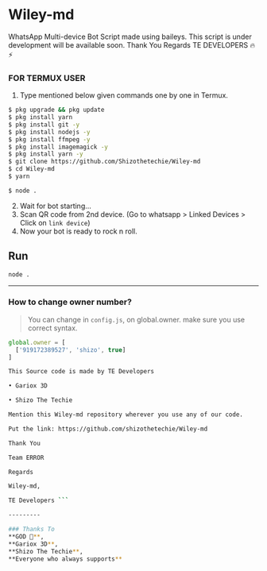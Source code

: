 # Wiley-md
WhatsApp Multi-device Bot Script made using baileys. This script is under development will be available soon. Thank You Regards TE DEVELOPERS 🔥⚡

### FOR TERMUX USER
1. Type mentioned below given commands one by one in Termux.
```sh
$ pkg upgrade && pkg update 
$ pkg install yarn
$ pkg install git -y
$ pkg install nodejs -y
$ pkg install ffmpeg -y
$ pkg install imagemagick -y
$ pkg install yarn -y
$ git clone https://github.com/Shizothetechie/Wiley-md 
$ cd Wiley-md 
$ yarn
```
```sh
$ node .
```
2. Wait for bot starting...
3. Scan QR code from 2nd device. (Go to whatsapp > Linked Devices > Click on `link device`)
4. Now your bot is ready to rock n roll.


## Run

```bash
node .
```

---------
### How to change owner number?
> You can change in `config.js`, on global.owner. make sure you use correct syntax.
```js
global.owner = [
  ['919172389527', 'shizo', true]
]
```

```sh
This Source code is made by TE Developers

• Gariox 3D

• Shizo The Techie

Mention this Wiley-md repository wherever you use any of our code.

Put the link: https://github.com/shizothetechie/Wiley-md

Thank You 

Team ERROR 

Regards

Wiley-md,

TE Developers ```

---------

### Thanks To 
**GOD 🙏**,
**Gariox 3D**,
**Shizo The Techie**,
**Everyone who always supports**
